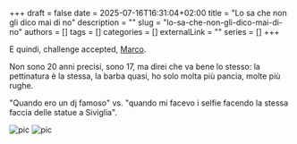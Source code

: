 +++ 
draft = false
date = 2025-07-16T16:31:04+02:00
title = "Lo sa che non gli dico mai di no"
description = ""
slug = "lo-sa-che-non-gli-dico-mai-di-no"
authors = []
tags = []
categories = []
externalLink = ""
series = []
+++

E quindi, challenge accepted, [Marco](https://cedmax.net/le-foto-di-kele/).

Non sono 20 anni precisi, sono 17, ma direi che va bene lo stesso: la pettinatura è la stessa, la barba quasi, ho solo molta più pancia, molte più rughe.

"Quando ero un dj famoso" vs. "quando mi facevo i selfie facendo la stessa faccia delle statue a Siviglia".

![pic](/images/2008.jpg) ![pic](/images/2025.jpg)